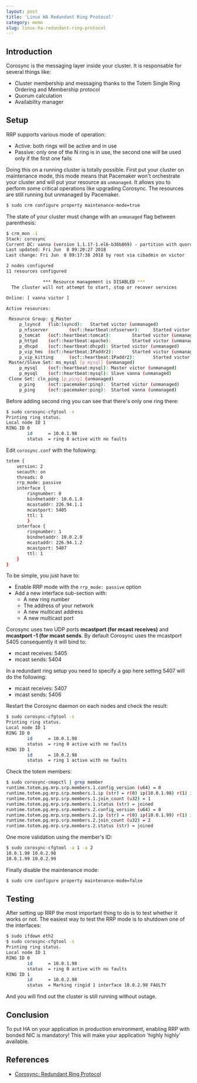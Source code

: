 ```yaml
---
layout: post
title: 'Linux HA Redundant Ring Protocol'
category: memo
slug: linux-ha-redundant-ring-protocol
---
```

## Introduction

Corosync is the messaging layer inside your cluster. It is responsable for several things like:

- Cluster membership and messaging thanks to the Totem Single Ring Ordering and Membership protocol
- Quorum calculation
- Availability manager

## Setup

RRP supports various mode of operation:

- Active: both rings will be active and in use
- Passive: only one of the N ring is in use, the second one will be used only if the first one fails

Doing this on a running cluster is totally possible. First put your cluster on maintenance mode, this mode means that Pacemaker won't orchestrate your cluster and will put your resource as `unmanaged`. It allows you to perform some critical operations like upgrading Corosync. The resources are still running but unmanaged by Pacemaker.

```bash
$ sudo crm configure property maintenance-mode=true
```

The state of your cluster must change with an `unmanaged` flag between parenthesis:

```bash
$ crm_mon -1
Stack: corosync
Current DC: vanna (version 1.1.17-1.el6-b36b869) - partition with quorum
Last updated: Fri Jun  8 09:20:27 2018
Last change: Fri Jun  8 09:17:38 2018 by root via cibadmin on victor

2 nodes configured
11 resources configured

              *** Resource management is DISABLED ***
  The cluster will not attempt to start, stop or recover services

Online: [ vanna victor ]

Active resources:

 Resource Group: g_Master
     p_lsyncd   (lsb:lsyncd):   Started victor (unmanaged)
     p_nfsserver        (ocf::heartbeat:nfsserver):     Started victor (unmanaged)
     p_tomcat   (ocf::heartbeat:tomcat):        Started victor (unmanaged)
     p_httpd    (ocf::heartbeat:apache):        Started victor (unmanaged)
     p_dhcpd    (ocf::heartbeat:dhcpd): Started victor (unmanaged)
     p_vip_hms  (ocf::heartbeat:IPaddr2):       Started victor (unmanaged)
     p_vip_kitting      (ocf::heartbeat:IPaddr2):       Started victor (unmanaged)
 Master/Slave Set: ms_mysql [p_mysql] (unmanaged)
     p_mysql    (ocf::heartbeat:mysql): Master victor (unmanaged)
     p_mysql    (ocf::heartbeat:mysql): Slave vanna (unmanaged)
 Clone Set: cln_ping [p_ping] (unmanaged)
     p_ping     (ocf::pacemaker:ping):  Started victor (unmanaged)
     p_ping     (ocf::pacemaker:ping):  Started vanna (unmanaged)
```

Before adding second ring you can see that there's only one ring there:

```bash
$ sudo corosync-cfgtool -s
Printing ring status.
Local node ID 1
RING ID 0
        id      = 10.0.1.98
        status  = ring 0 active with no faults
```

Edit `corosync.conf` with the following:

```bash
totem {
    version: 2
    secauth: on
    threads: 0
    rrp_mode: passive
    interface {
        ringnumber: 0
        bindnetaddr: 10.0.1.0
        mcastaddr: 226.94.1.1
        mcastport: 5405
        ttl: 1
        }
    interface {
        ringnumber: 1
        bindnetaddr: 10.0.2.0
        mcastaddr: 226.94.1.2
        mcastport: 5407
        ttl: 1
    }
}
```

To be simple, you just have to:

- Enable RRP mode with the `rrp_mode: passive` option
- Add a new interface sub-section with:
    - A new ring number
    - The address of your network
    - A new multicast address
    - A new multicast port

Corosync uses two UDP ports **mcastport (for mcast receives)** and **mcastport -1 (for mcast sends**. By default Corosync uses the mcastport 5405 consequently it will bind to:

- mcast receives: 5405
- mcast sends: 5404

In a redundant ring setup you need to specify a gap here setting 5407 will do the following:

- mcast receives: 5407
- mcast sends: 5406

Restart the Corosync daemon on each nodes and check the result:

```bash
$ sudo corosync-cfgtool -s
Printing ring status.
Local node ID 1
RING ID 0
        id      = 10.0.1.98
        status  = ring 0 active with no faults
RING ID 1
        id      = 10.0.2.98
        status  = ring 1 active with no faults
```

Check the totem members:

```bash
$ sudo corosync-cmapctl | grep member
runtime.totem.pg.mrp.srp.members.1.config_version (u64) = 0
runtime.totem.pg.mrp.srp.members.1.ip (str) = r(0) ip(10.0.1.98) r(1) ip(10.0.2.98)
runtime.totem.pg.mrp.srp.members.1.join_count (u32) = 1
runtime.totem.pg.mrp.srp.members.1.status (str) = joined
runtime.totem.pg.mrp.srp.members.2.config_version (u64) = 0
runtime.totem.pg.mrp.srp.members.2.ip (str) = r(0) ip(10.0.1.99) r(1) ip(10.0.2.99)
runtime.totem.pg.mrp.srp.members.2.join_count (u32) = 2
runtime.totem.pg.mrp.srp.members.2.status (str) = joined
```

One more validation using the member's ID:

```bash
$ sudo corosync-cfgtool -a 1 -a 2
10.0.1.98 10.0.2.98
10.0.1.99 10.0.2.99
```

Finally disable the maintenance mode:

```bash
$ sudo crm configure property maintenance-mode=false
```

## Testing

After setting up RRP the most important thing to do is to test whether it works or not. The easiest way to test the RRP mode is to shutdown one of the interfaces:

```bash
$ sudo ifdown eth2
$ sudo corosync-cfgtool -s
Printing ring status.
Local node ID 1
RING ID 0
        id      = 10.0.1.98
        status  = ring 0 active with no faults
RING ID 1
        id      = 10.0.2.98
        status  = Marking ringid 1 interface 10.0.2.98 FAULTY
```

And you will find out the cluster is still running without outage.

## Conclusion

To put HA on your application in production environment, enabling RRP with bonded NIC is mandatory! This will make your application 'highly highly' available.

## References

- [Corosync: Redundant Ring Protocol](https://www.sebastien-han.fr/blog/2012/08/01/corosync-rrp-configuration/)
